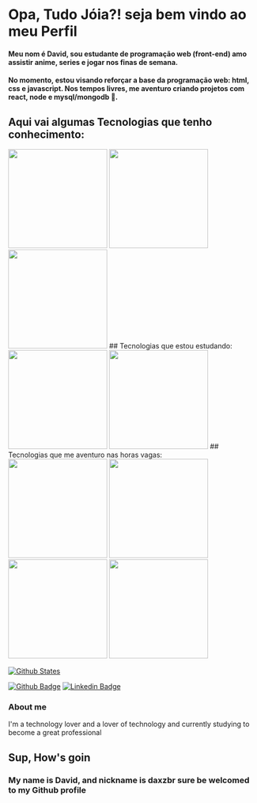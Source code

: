 # Opa, Tudo Jóia?! seja bem vindo ao meu Perfil

#### Meu nom é David, sou estudante de programação web (front-end) amo assistir anime, series e jogar nos finas de semana.

#### No momento, estou visando reforçar a base da programação web: html, css e javascript. Nos tempos livres, me aventuro criando projetos com react, node e mysql/mongodb 🙂.

## Aqui vai algumas Tecnologias que tenho conhecimento:
<img width="200px" src="https://cdn.jsdelivr.net/gh/devicons/devicon/icons/html5/html5-original.svg" />
<img width="200px" src="https://cdn.jsdelivr.net/gh/devicons/devicon/icons/css3/css3-original-wordmark.svg" />
<img width="200px" src="https://cdn.jsdelivr.net/gh/devicons/devicon/icons/javascript/javascript-original.svg" />
## Tecnologias que estou estudando:
<img width="200px" src="https://cdn.jsdelivr.net/gh/devicons/devicon/icons/bootstrap/bootstrap-plain-wordmark.svg" />
<img width="200px" src="https://cdn.jsdelivr.net/gh/devicons/devicon/icons/react/react-original-wordmark.svg" />
## Tecnologias que me aventuro nas horas vagas:
<img width="200px" src="https://cdn.jsdelivr.net/gh/devicons/devicon/icons/nodejs/nodejs-original-wordmark.svg" />
<img width="200px" src="https://cdn.jsdelivr.net/gh/devicons/devicon/icons/express/express-original.svg" />
<img width="200px" src="https://cdn.jsdelivr.net/gh/devicons/devicon/icons/mysql/mysql-original-wordmark.svg" />
<img width="200px" src="https://cdn.jsdelivr.net/gh/devicons/devicon/icons/mongodb/mongodb-original-wordmark.svg" />

[![Github States](https://github-readme-stats.vercel.app/api?username=anuraghazra)](https://github.com/anuraghazra/github-readme-stats)

[![Github Badge](https://img.shields.io/badge/-Github-000?style=flat-square&logo=Github&logoColor=white&link=https://github.com/fagnerpsantos)](https://github.com/fagnerpsantos)
[![Linkedin Badge](https://img.shields.io/badge/-LinkedIn-blue?style=flat-square&logo=Linkedin&logoColor=white&link=https://www.linkedin.com/in/david-silva-187aa1233/)](https://www.linkedin.com/in/david-silva-187aa1233/)


### About me
I'm a technology lover and a lover of technology and currently studying to become a great professional

## Sup, How's goin
### My name is David, and nickname is daxzbr sure be welcomed to my Github profile

